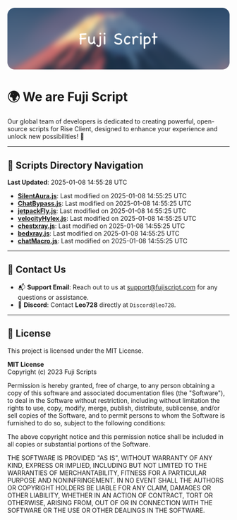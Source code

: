 ![Banner](.github/b.webp)

# 🌍 **We are Fuji Script**

Our global team of developers is dedicated to creating powerful, open-source scripts for Rise Client, designed to enhance your experience and unlock new possibilities! 🌟

---
<!-- SCRIPTS_NAVIGATION_START -->
## 📂 **Scripts Directory Navigation**

**Last Updated**: 2025-01-08 14:55:28 UTC

- **[SilentAura.js](scripts/SilentAura.js)**: Last modified on 2025-01-08 14:55:25 UTC
- **[ChatBypass.js](scripts/ChatBypass.js)**: Last modified on 2025-01-08 14:55:25 UTC
- **[jetpackFly.js](scripts/jetpackFly.js)**: Last modified on 2025-01-08 14:55:25 UTC
- **[velocityHylex.js](scripts/velocityHylex.js)**: Last modified on 2025-01-08 14:55:25 UTC
- **[chestxray.js](scripts/chestxray.js)**: Last modified on 2025-01-08 14:55:25 UTC
- **[bedxray.js](scripts/bedxray.js)**: Last modified on 2025-01-08 14:55:25 UTC
- **[chatMacro.js](scripts/chatMacro.js)**: Last modified on 2025-01-08 14:55:25 UTC

<!-- SCRIPTS_NAVIGATION_END -->

---

## 💬 **Contact Us**  
- 📬 **Support Email**: Reach out to us at [support@fujiscript.com](mailto:support@fujiscript.com) for any questions or assistance.  
- 💬 **Discord**: Contact **Leo728** directly at `Discord@leo728`.

---

## 📜 **License**

This project is licensed under the MIT License.  

**MIT License**  
Copyright (c) 2023 Fuji Scripts  

Permission is hereby granted, free of charge, to any person obtaining a copy of this software and associated documentation files (the "Software"), to deal in the Software without restriction, including without limitation the rights to use, copy, modify, merge, publish, distribute, sublicense, and/or sell copies of the Software, and to permit persons to whom the Software is furnished to do so, subject to the following conditions:  

The above copyright notice and this permission notice shall be included in all copies or substantial portions of the Software.  

THE SOFTWARE IS PROVIDED "AS IS", WITHOUT WARRANTY OF ANY KIND, EXPRESS OR IMPLIED, INCLUDING BUT NOT LIMITED TO THE WARRANTIES OF MERCHANTABILITY, FITNESS FOR A PARTICULAR PURPOSE AND NONINFRINGEMENT. IN NO EVENT SHALL THE AUTHORS OR COPYRIGHT HOLDERS BE LIABLE FOR ANY CLAIM, DAMAGES OR OTHER LIABILITY, WHETHER IN AN ACTION OF CONTRACT, TORT OR OTHERWISE, ARISING FROM, OUT OF OR IN CONNECTION WITH THE SOFTWARE OR THE USE OR OTHER DEALINGS IN THE SOFTWARE.  

